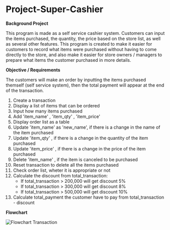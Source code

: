 # Project-Super-Cashier


**Background Project**

This program is made as a self service cashier system. Customers can input the items purchased, the quantity, the price based on the store list, as well as several other features. This program is created to make it easier for customers to record what items were purchased without having to come directly to the store, and also make it easier for store owners / managers to prepare what items the customer purchased in more details.   




**Objective / Requirements**


The customers will make an order by inputting the items purchased themself (self service system), then the total payment will appear at the end of the transaction.

1. Create a transaction 
2. Display a list of items that can be ordered 
3. Input how many items purchased
4. Add 'item_name' , 'item_qty' , 'item_price' 
5. Display order list as a table
6. Update 'item_name' as 'new_name', if there is a change in the name of the item purchased
7. Update 'item_qty' , if there is a change in the quantity of the item purchased
8. Update 'item_price' , if there is a change in the price of the item purchased
9. Delete 'item_name' , if the item is canceled to be purchased
10. Reset transaction to delete all the items purchased
11. Check order list, wheter it is appropriate or not
12. Calculate the discount from total_transaction:
    * If total_transaction > 200,000 will get discount 5%
    * If total_transaction > 300,000 will get discount 8%
    * If total_transaction > 500,000 will get discount 10%
13. Calculate total_payment the customer have to pay from total_transaction - discount




**Flowchart**

![Flowchart Transaction](https://user-images.githubusercontent.com/128911434/231216024-cbea8391-551c-482c-9347-0d4da667b01a.png)



